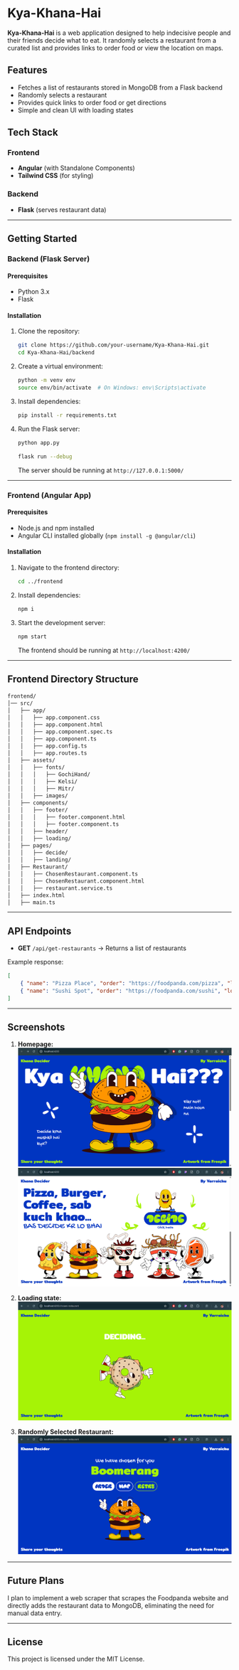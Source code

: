 # Kya-Khana-Hai

**Kya-Khana-Hai** is a web application designed to help indecisive people and their friends decide what to eat. It randomly selects a restaurant from a curated list and provides links to order food or view the location on maps.

## Features
- Fetches a list of restaurants stored in MongoDB from a Flask backend
- Randomly selects a restaurant
- Provides quick links to order food or get directions
- Simple and clean UI with loading states

## Tech Stack
### Frontend
- **Angular** (with Standalone Components)
- **Tailwind CSS** (for styling)

### Backend
- **Flask** (serves restaurant data)
---

## Getting Started

### Backend (Flask Server)

#### Prerequisites
- Python 3.x
- Flask

#### Installation
1. Clone the repository:
   ```bash
   git clone https://github.com/your-username/Kya-Khana-Hai.git
   cd Kya-Khana-Hai/backend
   ```
2. Create a virtual environment:
   ```bash
   python -m venv env
   source env/bin/activate  # On Windows: env\Scripts\activate
   ```
3. Install dependencies:
   ```bash
   pip install -r requirements.txt
   ```
4. Run the Flask server:
   ```bash
   python app.py
   ```
   ```bash
   flask run --debug
   ```
   The server should be running at `http://127.0.0.1:5000/`

---

### Frontend (Angular App)

#### Prerequisites
- Node.js and npm installed
- Angular CLI installed globally (`npm install -g @angular/cli`)

#### Installation
1. Navigate to the frontend directory:
   ```bash
   cd ../frontend
   ```
2. Install dependencies:
   ```bash
   npm i
   ```
3. Start the development server:
   ```bash
   npm start
   ```
   The frontend should be running at `http://localhost:4200/`

---

## Frontend Directory Structure
```
frontend/
│── src/
│   ├── app/
│   │   ├── app.component.css
│   │   ├── app.component.html
│   │   ├── app.component.spec.ts
│   │   ├── app.component.ts
│   │   ├── app.config.ts
│   │   ├── app.routes.ts
│   ├── assets/
│   │   ├── fonts/
│   │   │   ├── GochiHand/
│   │   │   ├── Kelsi/
│   │   │   ├── Mitr/
│   │   ├── images/
│   ├── components/
│   │   ├── footer/
│   │   │   ├── footer.component.html
│   │   │   ├── footer.component.ts
│   │   ├── header/
│   │   ├── loading/
│   ├── pages/
│   │   ├── decide/
│   │   ├── landing/
│   ├── Restaurant/
│   │   ├── ChosenRestaurant.component.ts
│   │   ├── ChosenRestaurant.component.html
│   │   ├── restaurant.service.ts
│   ├── index.html
│   ├── main.ts
```

---

## API Endpoints
- **GET** `/api/get-restaurants` → Returns a list of restaurants

Example response:
```json
[
    { "name": "Pizza Place", "order": "https://foodpanda.com/pizza", "location": "https://maps.com/pizza" },
    { "name": "Sushi Spot", "order": "https://foodpanda.com/sushi", "location": "https://maps.com/sushi" }
]
```

---

## Screenshots

1. **Homepage:**
![alt text](image.png)
![alt text](image-1.png)

2. **Loading state:**
![alt text](image-2.png)

3. **Randomly Selected Restaurant:**
![alt text](image-3.png)

---
## Future Plans
I plan to implement a web scraper that scrapes the Foodpanda website and directly adds the restaurant data to MongoDB, eliminating the need for manual data entry.

---

## License
This project is licensed under the MIT License.

